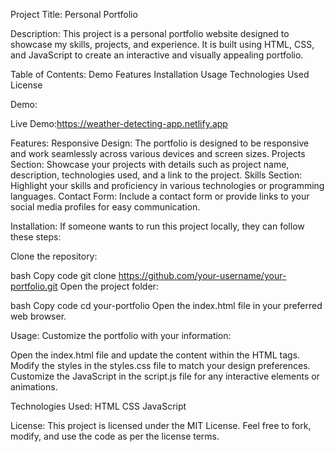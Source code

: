 Project Title: Personal Portfolio

Description:
This project is a personal portfolio website designed to showcase my skills, projects, and experience. It is built using HTML, CSS, and JavaScript to create an interactive and visually appealing portfolio.

Table of Contents:
Demo
Features
Installation
Usage
Technologies Used
License

Demo:

Live Demo:https://weather-detecting-app.netlify.app

Features:
Responsive Design: The portfolio is designed to be responsive and work seamlessly across various devices and screen sizes.
Projects Section: Showcase your projects with details such as project name, description, technologies used, and a link to the project.
Skills Section: Highlight your skills and proficiency in various technologies or programming languages.
Contact Form: Include a contact form or provide links to your social media profiles for easy communication.

Installation:
If someone wants to run this project locally, they can follow these steps:

Clone the repository:

bash
Copy code
git clone https://github.com/your-username/your-portfolio.git
Open the project folder:

bash
Copy code
cd your-portfolio
Open the index.html file in your preferred web browser.

Usage:
Customize the portfolio with your information:

Open the index.html file and update the content within the HTML tags.
Modify the styles in the styles.css file to match your design preferences.
Customize the JavaScript in the script.js file for any interactive elements or animations.

Technologies Used:
HTML
CSS
JavaScript

License:
This project is licensed under the MIT License. Feel free to fork, modify, and use the code as per the license terms.
